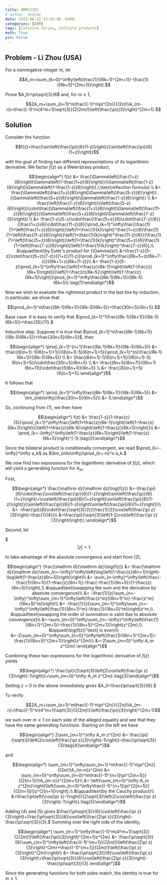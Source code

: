 ```yaml
---
title: AMM12262
# author: dxdydz
date: 2023-06-22 12:05:00 -0400
categories: [AMM]
tags: [infinite series, infinite products]
math: True
pin: False
---
```


## Problem - Li Zhou (USA)

For a nonnegative integer m, let

$$A_m=\sum_{k=0}^\infty\left(\frac{1}{(6k+1)^{2m+1}}-\frac{1}{(6k+5)^{2m+1}}\right).$$

Prove $A_0=\pi\sqrt{3}/6$ and, for $m\geq1$,

$$2A_m+\sum_{n=1}^m\frac{(-1)^n\pi^{2n}}{(2n)!}A_{m-n}=\frac{(-1)^m(4^m+1)\sqrt{3}}{2(2m)!}\left(\frac{\pi}{3}\right)^{2m+1}.$$

## Solution

Consider the function

$$f(z)=\frac{\sin\left(\frac{\pi}{6}(1-z)\right)}{\sin\left(\frac{\pi}{6}(1+z)\right)}$$

with the goal of finding two different representations of its logarithmic derivative. We factor $f(z)$ as a Weierstrass product,

$$\begin{align*}    f(z) &= \frac{\Gamma\left(\frac{1+z}{6}\right)\Gamma\left(1-\frac{1+z}{6}\right)}{\Gamma\left(\frac{1-z}{6}\right)\Gamma\left(1-\frac{1-z}{6}\right)},\;\text{reflection formula} \\    &= \frac{\Gamma\left(\frac{1+z}{6}\right)\Gamma\left(\frac{5-z}{6}\right)}{\Gamma\left(\frac{5+z}{6}\right)\Gamma\left(\frac{1-z}{6}\right)} \\    &= \frac{\left(\frac{1-z}{6}\right)}{\left(\frac{5-z}{6}\right)}\cdot\frac{\Gamma\left(\frac{1+z}{6}\right)\Gamma\left(\frac{11-z}{6}\right)}{\Gamma\left(\frac{5+z}{6}\right)\Gamma\left(\frac{7-z}{6}\right)} \\    &= \frac{1-z}{5-z}\cdot\frac{\frac{5+z}{6}\cdot\frac{7-z}{6}}{\frac{1+z}{6}\cdot\frac{11-z}{6}}\prod_{k=1}^\infty\frac{\frac{1}{1+\left(\frac{1+z}{6}\right)}\left(1+\frac{1}{k}\right)^\frac{1+z}{6}\frac{1}{1+\left(\frac{11-z}{6}\right)}\left(1+\frac{1}{k}\right)^\frac{11-z}{6}}{\frac{1}{1+\left(\frac{5+z}{6}\right)}\left(1+\frac{1}{k}\right)^\frac{5+z}{6}\frac{1}{1+\left(\frac{7-z}{6}\right)}\left(1+\frac{1}{k}\right)^\frac{7-z}{6}},\\    &\qquad\text{by Euler's product for }\Gamma(s)\\    &=\frac{1-z}{5-z}\cdot\frac{(5+z)(7-z)}{(1+z)(11-z)}\prod_{k=1}^\infty\frac{(6k+5+z)(6k+7-z)}{(6k+1+z)(6k+11-z)}\\    &= \frac{1-z}{5-z}\prod_{k=1}^\infty\frac{\left(1+\frac{z}{6k-1}\right)\left(1-\frac{z}{6k+1}\right)}{\left(1+\frac{z}{6k-5}\right)\left(1-\frac{z}{6k+5}\right)}\prod_{k=1}^\infty\frac{(6k-1)(6k+1)}{(6k-5)(6k+5)}.\tag{1}\end{align*}$$

Now we wish to evaluate the rightmost product in the last line by induction, in particular, we show that

$$\prod_{k=1}^n\frac{(6k-1)(6k+1)}{(6k-5)(6k+5)}=\frac{30n+5}{6n+5}.$$

Base case: It is easy to verify that $\prod_{k=1}^1\frac{(6k-1)(6k+1)}{(6k-5)(6k+5)}=\frac{35}{11}.$

Inductive step: Suppose it is true that $\prod_{k=1}^n\frac{(6k-1)(6k+1)}{(6k-5)(6k+5)}=\frac{30n+5}{6n+5}$, then

$$\begin{align*}    \prod_{k=1}^{n+1}\frac{(6k-1)(6k+1)}{(6k-5)(6k+5)} &= \frac{(6(n+1)-1)(6(n+1)+1)}{(6(n+1)-5)(6(n+1)+5)}\prod_{k=1}^{n}\frac{(6k-1)(6k+1)}{(6k-5)(6k+5)} \\    &= \frac{(6(n+1)-1)(6(n+1)+1)}{(6(n+1)-5)(6(n+1)+5)}\cdot\frac{30n+5}{6n+5} \\    &= \frac{(6n+5)(6n+7)}{(6n+1)(6n+11)}\cdot\frac{5(6n+1)}{6n+5} \\    &= \frac{30(n+1)+5}{6(n+1)+5}.\end{align*}$$

It follows that

$$\begin{align*}    \prod_{k=1}^\infty\frac{(6k-1)(6k+1)}{(6k-5)(6k+5)} &= \lim_{n\to\infty}\frac{30n+5}{6n+5}\\    &= 5.\end{align*}$$

So, continuing from $(1)$, we then have

$$\begin{align*}    f(z) &= \frac{1-z}{1-\frac{z}{5}}\prod_{k=1}^\infty\frac{\left(1+\frac{z}{6k-1}\right)\left(1-\frac{z}{6k+1}\right)}{\left(1+\frac{z}{6k-5}\right)\left(1-\frac{z}{6k+5}\right)}\\    &= \prod_{k=-\infty}^\infty\left(1-\frac{z}{6k+1}\right)\left(1-\frac{z}{6k+5}\right)^{-1}.\tag{2}\end{align*}$$

Since the bilateral product is conditionally convergent, we read $\prod_{k=-\infty}^\infty a_k$ as $\lim_{n\to\infty}\prod_{k=-n}^n a_k.$

We now find two expressions for the logarithmic derivative of $f(z)$, which will yield a generating function for $A_m$.

First,

$$\begin{align*}    \frac{\mathrm d}{\mathrm dz}\log(f(z)) &=-\frac{\pi}{6}\cdot\frac{\cos\left(\frac{\pi}{6}(1-z)\right)\sin\left(\frac{\pi}{6}(1+z)\right)+\cos\left(\frac{\pi}{6}(1+z)\right)\sin\left(\frac{\pi}{6}(1-z)\right)}{\sin\left(\frac{\pi}{6}(1-z)\right)\sin\left(\frac{\pi}{6}(1+z)\right)}\\    &= -\frac{\pi}{6}\cdot\frac{\sqrt{3}/2}{\frac{1}{2}\cos\left(\frac{\pi z}{3}\right)-\frac{1}{4}}\\    &=\frac{\pi}{\sqrt{3}\left(1-2\cos\left(\frac{\pi z}{3}\right)\right)}.\end{align*}$$

Second, let

$$$\left|z\right|<1$$

to take advantage of the absolute convergence and start from $(2)$,

$$\begin{align*}    \frac{\mathrm d}{\mathrm dz}\log(f(z)) &= \frac{\mathrm d}{\mathrm dz}\sum_{n=-\infty}^\infty\left(\log\left(1-\frac{z}{6n+1}\right)-\log\left(1-\frac{z}{6n+5}\right)\right)\\    &= \sum_{n-\infty}^\infty\left(\frac{-\frac{1}{6n+1}}{1-\frac{z}{6n+1}}-\frac{-\frac{1}{6n+5}}{1-\frac{z}{6n+5}}\right),\\    &\qquad\text{swapping the sum and the derivative by absolute convergence}\\    &= -\frac{1}{z}\sum_{n=-\infty}^\infty\sum_{m=1}^\infty\left(\frac{z^m}{(6n+1)^m}-\frac{z^m}{(6n+5)^m}\right)\\    &= -\frac{1}{z}\sum_{m=1}^\infty\sum_{n=-\infty}^\infty\left(\frac{1}{(6n+1)^m}-\frac{1}{(6n+5)^m}\right)z^m,\\    &\qquad\text{swapping the order of summation is valid due to absolute convergence}\\    &=-\sum_{m=0}^\infty\sum_{n=-\infty}^\infty\left(\frac{1}{(6n+1)^{2m+1}}-\frac{1}{(6n+5)^{2m+1}}\right)z^{2m},\\    &\qquad(\log(f(z))'\text{ is even}\\    &=-2\sum_{m=0}^\infty\sum_{n=0}^\infty\left(\frac{1}{(6n+1)^{2m+1}}-\frac{1}{(6n+5)^{2m+1}}\right)z^{2m}\\    &=-2\sum_{m=0}^\infty A_m z^{2m}.\end{align*}$$

Combining these two expressions for the logarithmic derivative of $f(z)$ yields

$$\begin{align*}    \frac{\pi}{2\sqrt{3}\left(2\cos\left(\frac{\pi z}{3}\right)-1\right)}=\sum_{m=0}^\infty A_m z^{2m}.\tag{3}\end{align*}$$

Setting $z=0$ in the above immediately gives $A_0=\frac{\pi\sqrt{3}}{6}.$

To verify

$$2A_m+\sum_{n=1}^m\frac{(-1)^n\pi^{2n}}{(2n)!}A_{m-n}=\frac{(-1)^m(4^m+1)\sqrt{3}}{2(2m)!}\left(\frac{\pi}{3}\right)^{2m+1}$$

we sum over $m\geq1$ on each side of the alleged equality and see that they have the same generating functions. Starting on the left we have

$$\begin{align*}    2\sum_{m=1}^\infty A_m z^{2m} &= \frac{\pi}{\sqrt{3}\left(2\cos\left(\frac{\pi z}{3}\right)-1\right)}-\frac{\pi\sqrt{3}}{3}\tag{4}\end{align*}$$

and

$$\begin{align*}    \sum_{m=1}^\infty\sum_{n=1}^m\frac{(-1)^n\pi^{2n}}{(2n)!}A_{m-n}z^{2m} &= \sum_{m=0}^\infty\sum_{n=0}^m\frac{(-1)^{n+1}\pi^{2(n+1)}}{(2(n+1))!}A_{m-n}z^{2(m+1)}\\    &= \left(\sum_{m=0}^\infty A_m z^{2m}\right)\left(\sum_{n=0}^\infty\frac{(-1)^{n+1}\pi^{2(n+1)}}{(2(n+1))!}z^{2(n+1)}\right),\\    &\qquad\text{by the Cauchy product}\\    &=\frac{\pi\left(\cos(\pi z)-1\right)}{2\sqrt{3}\left(2\cos\left(\frac{\pi z}{3}\right)-1\right)}.\tag{5}\end{align*}$$

Adding (4) and (5) gives $\frac{\pi\sqrt{3}}{6}\cos\left(\frac{\pi z}{3}\right)+\frac{\pi\sqrt{3}}{6}\cos\left(\frac{2\pi z}{3}\right)-\frac{\pi\sqrt{3}}{3}.$ Summing over the right side of the identity,

$$\begin{align*}    \sum_{m=1}^\infty\frac{(-1)^m(4^m+1)\sqrt{3}}{2(2m)!}\left(\frac{\pi}{3}\right)^{2m+1}z^{2m} &= \frac{\pi\sqrt{3}}{6}\sum_{m=1}^\infty\left(\frac{(-1)^{m+1}}{(2m)!}\left(\frac{2\pi z}{3}\right)^{2m}+\frac{(-1)^{m+1}}{(2m)!}\left(\frac{\pi z}{3}\right)^{2m}\right)\\    &= \frac{\pi\sqrt{3}}{6}\cos\left(\frac{\pi z}{3}\right)+\frac{\pi\sqrt{3}}{6}\cos\left(\frac{2\pi z}{3}\right)-\frac{\pi\sqrt{3}}{3}.\end{align*}$$

Since the generating functions for both sides match, the identity is true for $m\geq1$.